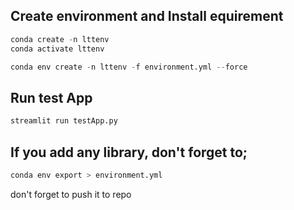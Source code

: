 ## Create environment and Install equirement
```python
conda create -n lttenv
conda activate lttenv

conda env create -n lttenv -f environment.yml --force
```

## Run test App
```python
streamlit run testApp.py
```

## If you add any library, don't forget to;
```python
conda env export > environment.yml
```
don't forget to push it to repo



